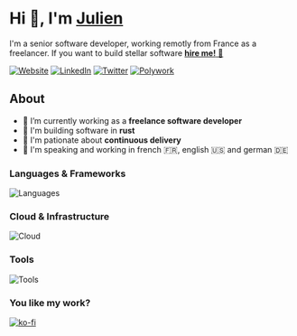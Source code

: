 # Hi 👋, I'm [Julien][website-url]

I'm a senior software developer, working remotly from France as a freelancer. If you want to build stellar software [**hire me!** 🚀][malt-url]

[![Website](https://img.shields.io/badge/website-FF5D01?style=for-the-badge&logo=astro&logoColor=white)][website-url]
[![LinkedIn](https://img.shields.io/badge/linkedin-0077B5?style=for-the-badge&logo=linkedin&logoColor=white)][linkedin-url]
[![Twitter](https://img.shields.io/badge/twitter-1DA1F2?style=for-the-badge&logo=twitter&logoColor=white)][twitter-url]
[![Polywork](https://img.shields.io/badge/polywork-543DE0?style=for-the-badge&logo=polywork)][polywork-url]

## About

- 💼 I’m currently working as a **freelance software developer**
- 🦀 I'm building software in **rust**
- 🚚 I'm pationate about **continuous delivery**
- 💬 I'm speaking and working in french 🇫🇷, english 🇺🇸 and german 🇩🇪

### Languages & Frameworks

![Languages](https://skillicons.dev/icons?i=rust,wasm,ts,astro,solidjs,swift)

### Cloud & Infrastructure

![Cloud](https://skillicons.dev/icons?i=kubernetes,kafka,redis,cassandra,postgres)

### Tools

![Tools](https://skillicons.dev/icons?i=github,githubactions,vscode,docker)

### You like my work?

[![ko-fi](https://ko-fi.com/img/githubbutton_sm.svg)](https://ko-fi.com/G2G6FFWQ7)

[linkedin-url]: <https://www.linkedin.com/in/julienmontagut>
[malt-url]: <https://www.malt.fr/profile/julienmontagut>
[polywork-url]: <https://polywork.com/julienmontagut>
[twitter-url]: <https://twitter.com/julienmontagut>
[website-url]: <https://julienmontagut.com>

